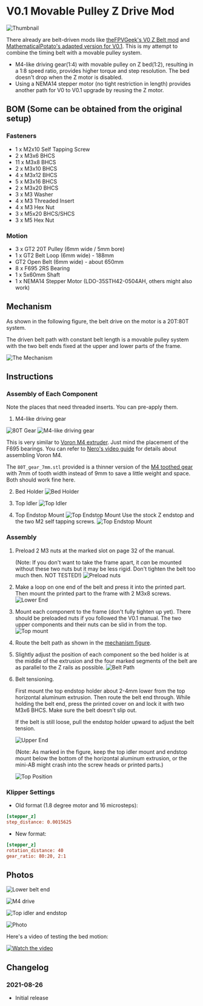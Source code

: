 # V0.1 Movable Pulley Z Drive Mod

![Thumbnail](Images/Img.png)

There already are belt-driven mods like [theFPVGeek's V0 Z Belt mod](https://github.com/theFPVgeek/VoronUsers/tree/master/printer_mods/theFPVgeek/v0-zbelt-mod) and [MathematicalPotato's adapted version for V0.1](https://github.com/VoronDesign/VoronUsers/tree/master/printer_mods/MathematicalPotato/v0.1_belted_z_drive). This is my attempt to combine the timing belt with a movable pulley system.

- M4-like driving gear(1:4) with movable pulley on Z bed(1:2), resulting in a 1:8 speed ratio, provides higher torque and step resolution. The bed doesn't drop when the Z motor is disabled.
- Using a NEMA14 stepper motor (no tight restriction in length) provides another path for V0 to V0.1 upgrade by reusing the Z motor.

## BOM (Some can be obtained from the original setup)

### Fasteners

- 1 x M2x10 Self Tapping Screw
- 2 x M3x6 BHCS
- 11 x M3x8 BHCS
- 2 x M3x10 BHCS
- 4 x M3x12 BHCS
- 5 x M3x16 BHCS
- 2 x M3x20 BHCS
- 3 x M3 Washer
- 4 x M3 Threaded Insert
- 4 x M3 Hex Nut
- 3 x M5x20 BHCS/SHCS
- 3 x M5 Hex Nut

### Motion

- 3 x GT2 20T Pulley (6mm wide / 5mm bore)
- 1 x GT2 Belt Loop (6mm wide) - 188mm
- GT2 Open Belt (6mm wide) - about 650mm
- 8 x F695 2RS Bearing
- 1 x 5x60mm Shaft
- 1 x NEMA14 Stepper Motor (LDO-35STH42-0504AH, others might also work)

## Mechanism

As shown in the following figure, the belt drive on the motor is a 20T:80T system.

The driven belt path with constant belt length is a movable pulley system with the two belt ends
fixed at the upper and lower parts of the frame.

![The Mechanism](./Images/Mechanism.png)

## Instructions

### Assembly of Each Component

Note the places that need threaded inserts. You can pre-apply them.

1. M4-like driving gear

![80T Gear](./Images/M4_80T_Gear.png)
![M4-like driving gear](./Images/M4.png)

This is very similar to [Voron M4 extruder](https://vorondesign.com/voron_m4). Just mind the placement of the F695 bearings. You can refer to [Nero's video guide](https://www.youtube.com/watch?v=oTCxGellCQk) for details about assembling Voron M4.

The `80T_gear_7mm.stl` provided is a thinner version of the [M4 toothed gear](https://github.com/VoronDesign/Mobius-Extruder/blob/master/STLs/%5Ba%5D_80t_gear.stl) with 7mm of tooth width instead of 9mm to save a little weight and space. Both should work fine here.

2. Bed Holder
![Bed Holder](./Images/Bed_Holder.png)

3. Top Idler
![Top Idler](./Images/Top_Idler.png)

4. Top Endstop Mount
![Top Endstop Mount](./Images/Top_Endstop.png)
Use the stock Z endstop and the two M2 self tapping screws.
![Top Endstop Mount](./Images/Top_Endstop2.png)

### Assembly

1. Preload 2 M3 nuts at the marked slot on page 32 of the manual.

   (Note: If you don't want to take the frame apart, it *can* be mounted without these two nuts but it may be less rigid. Don't tighten the belt too much then. NOT TESTED!)
![Preload nuts](./Images/Preload_Nuts.png)

1. Make a loop on one end of the belt and press it into the printed part. Then mount the printed part to the frame with 2 M3x8 screws.
![Lower End](./Images/Lower_End.png)

1. Mount each component to the frame (don't fully tighten up yet). There should be preloaded nuts if you followed the V0.1 manual. The two upper components and their nuts can be slid in from the top.
![Top mount](./Images/Top.png)

1. Route the belt path as shown in the [mechanism figure](#mechanism).

1. Slightly adjust the position of each component so the bed holder is at the middle of the extrusion and the four marked segments of the belt are as parallel to the Z rails as possible.
   ![Belt Path](./Images/Belt_Path.png)

1. Belt tensioning.

   First mount the top endstop holder about 2-4mm lower from the top horizontal aluminum extrusion. Then route the belt end through. While holding the belt end, press the printed cover on and lock it with two M3x6 BHCS. Make sure the belt doesn't slip out.

   If the belt is still loose, pull the endstop holder upward to adjust the belt tension.

   ![Upper End](./Images/Top_Belt_End.png)

   (Note: As marked in the figure, keep the top idler mount and endstop mount below the bottom of the horizontal aluminum extrusion, or the mini-AB might crash into the screw heads or printed parts.)

   ![Top Position](./Images/Top_Position.png)

### Klipper Settings

- Old format (1.8 degree motor and 16 microsteps):

```ini
[stepper_z]
step_distance: 0.0015625
```

- New format:

```ini
[stepper_z]
rotation_distance: 40
gear_ratio: 80:20, 2:1
```

## Photos

![Lower belt end](Images/img1.jpg)

![M4 drive](Images/img2.jpg)

![Top idler and endstop](Images/img3.jpg)

![Photo](Images/img4.jpg)

Here's a video of testing the bed motion:

[![Watch the video](https://img.youtube.com/vi/kQ-t7eGuI5I/maxresdefault.jpg)](https://youtu.be/kQ-t7eGuI5I)

## Changelog

### 2021-08-26

- Initial release
